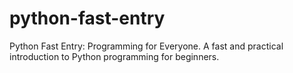 # python-fast-entry
Python Fast Entry: Programming for Everyone. A fast and practical introduction to Python programming for beginners.
